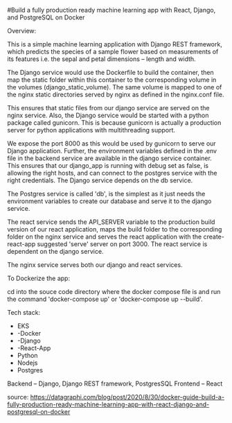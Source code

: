  #Build a fully production ready machine learning app with React, Django, and PostgreSQL on Docker

Overview: 

This is a simple machine learning application with Django REST framework, which predicts the species of a sample flower based on measurements of its features i.e. the sepal and petal dimensions – length and width.

The Django service would use the Dockerfile to build the container, then map the static folder within this container to the corresponding volume in the volumes (django_static_volume). The same volume is mapped to one of the nginx static directories served by nginx as defined in the nginx.conf file. 

This ensures that static files from our django service are served on the nginx service. Also, the Django service would be started with a python package called gunicorn. This is because gunicorn is actually a production server for python applications with multithreading support. 

We expose the port 8000 as this would be used by gunicorn to serve our Django application. Further, the environment variables defined in the .env file in the backend service are available in the django service container. This ensures that our django_app is running with debug set as false, is allowing the right hosts, and can connect to the postgres service with the right credentials.  The Django service depends on the db service. 

The Postgres service is called 'db',  is the simplest as it just needs the environment variables to create our database and serve it to the django service. 

The react service sends the API_SERVER variable to the production build version of our react application, maps the build folder to the corresponding folder on the nginx service and serves the react application with the create-react-app suggested 'serve' server on port 3000. The react service is dependent on the django service. 

The nginx service serves both our django and react services. 

To Dockerize the app:

cd into the souce code directory where the docker compose file is and run the command 'docker-compose up' or 'docker-compose up --build'.

Tech stack:
 - EKS
 - -Docker
 - -Django
 - -React-App
 -  Python
 -  Nodejs
 -  Postgres

Backend – Django, Django REST framework, PostgresSQL
Frontend – React 

source: https://datagraphi.com/blog/post/2020/8/30/docker-guide-build-a-fully-production-ready-machine-learning-app-with-react-django-and-postgresql-on-docker
